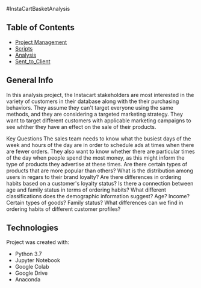 #InstaCartBasketAnalysis
## Table of Contents
* [Project Management](#Project-Management)
* [Scripts](#Scripts)
* [Analysis](#Analysis)
* [Sent_to_Client](#Sent_to_Client)

## General Info

In this analysis project, the Instacart stakeholders are most interested in the variety of customers in their database along with the their purchasing behaviors.
They assume they can't target everyone using the same methods, and they are considering a targeted marketing strategy.
They want to target different customers with applicable marketing campaigns to see whther they have an effect on the sale of their products.

Key Questions
  The sales team needs to know what the busiest days of the week and hours of the day are in order to schedule ads at times when there are fewer orders.
  They also want to know whether there are particular times of the day when people spend the most money, as this might inform the type of products they advertise
  at these times.
  Are there certain types of products that are more popular than others?
  What is the distribution among users in regars to their brand loyalty?
  Are there differences in ordering habits based on a customer's loyalty status?
  Is there a connection between age and family status in terms of ordering habits?
  What different classifications does the demographic information suggest? Age? Income? Certain types of goods? Family status?
  What differences can we find in ordering habits of different customer profiles?
  
## Technologies
Project was created with:
* Python 3.7
* Jupyter Notebook
* Google Colab
* Google Drive
* Anaconda

